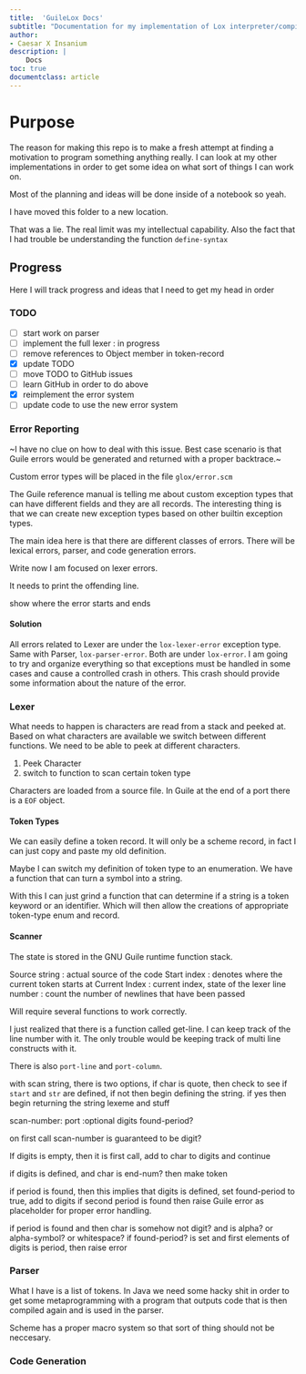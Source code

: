 ```yaml
---
title:  'GuileLox Docs'
subtitle: "Documentation for my implementation of Lox interpreter/compiler"
author:
- Caesar X Insanium
description: |
    Docs
toc: true
documentclass: article
---
```

# Purpose

The reason for making this repo is to make a fresh attempt at finding a
motivation to program something anything really. I can look at my other implementations
in order to get some idea on what sort of things I can work on.

Most of the planning and ideas will be done inside of a notebook so
yeah.

I have moved this folder to a new location.

That was a lie. The real limit was my intellectual capability. Also the fact that
I had trouble be understanding the function `define-syntax`

## Progress

Here I will track progress and ideas that I need to get my head in order

### TODO

- [ ] start work on parser
- [ ] implement the full lexer : in progress
- [ ] remove references to Object member in token-record
- [x] update TODO
- [ ] move TODO to GitHub issues
- [ ] learn GitHub in order to do above
- [X] reimplement the error system
- [ ] update code to use the new error system

### Error Reporting

~I have no clue on how to deal with this issue. Best case scenario is that Guile
errors would be generated and returned with a proper backtrace.~

Custom error types will be placed in the file `glox/error.scm`

The Guile reference manual is telling me about custom exception types that can
have different fields and they are all records. The interesting thing is that
we can create new exception types based on other builtin exception types.

The main idea here is that there are different classes of errors. There will be 
lexical errors, parser, and code generation errors.

Write now I am focused on lexer errors.

It needs to print the offending line.

show where the error starts and ends

#### Solution

All errors related to Lexer are under the `lox-lexer-error` exception type.
Same with Parser, `lox-parser-error`. Both are under `lox-error`. I am going to
try and organize everything so that exceptions must be handled in some cases and
cause a controlled crash in others. This crash should provide some information
about the nature of the error.

### Lexer


What needs to happen is characters are read from a stack and peeked at. Based on
what characters are available we switch between different functions. We need to be
able to peek at different characters.

1. Peek Character
2. switch to function to scan certain token type

Characters are loaded from a source file. In Guile at the
end of a port there is a `EOF` object.

#### Token Types

We can easily define a token record. It will only be a scheme record, in fact
I can just copy and paste my old definition.

Maybe I can switch my definition of token type to an enumeration. We have a function
that can turn a symbol into a string.

With this I can just grind a function that can determine if a string is a token
keyword or an identifier. Which will then allow the creations of appropriate
token-type enum and record.

#### Scanner

The state is stored in the GNU Guile runtime function stack.

Source string
: actual source of the code
Start index 
: denotes where the current token starts at
Current Index
: current index, state of the lexer
line number
: count the number of newlines that have been passed

Will require several functions to work correctly.

I just realized that there is a function called get-line. I can keep track of the
line number with it. The only trouble would be keeping track of multi line constructs
with it.

There is also `port-line` and `port-column`.

with scan string, there is two options,
if char is quote, then check to see if `start` and `str` are defined, if not then
begin defining the string. if yes then begin returning the string lexeme and stuff

scan-number: port :optional digits found-period?

on first call scan-number is guaranteed to be digit?

If digits is empty, then it is first call, add to char to digits and continue

if digits is defined, and char is end-num? then make token

if period is found, then this implies that digits is defined, set found-period to true, add to digits
if second period is found then raise Guile error as placeholder for proper error handling.

if period is found and then char is somehow not digit? and is alpha? or alpha-symbol? or whitespace?
if found-period? is set and first elements of digits is period, then raise error

### Parser

What I have is a list of tokens. In Java we need some hacky shit in order to get
some metaprogramming with a program that outputs code that is then compiled again
and is used in the parser.

Scheme has a proper macro system so that sort of thing should not be neccesary.

### Code Generation
